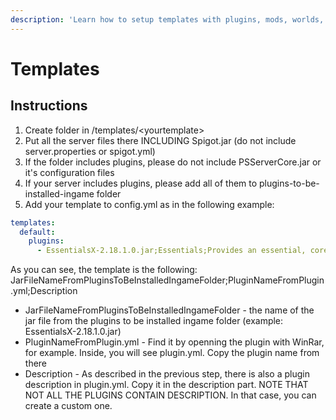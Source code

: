 ```yaml
---
description: 'Learn how to setup templates with plugins, mods, worlds, pre-configurations'
---
```


# Templates

## Instructions

1. Create folder in /templates/&lt;yourtemplate&gt;
2. Put all the server files there INCLUDING Spigot.jar \(do not include server.properties or spigot.yml\)
3. If the folder includes plugins, please do not include PSServerCore.jar or it's configuration files
4. If your server includes plugins, please add all of them to plugins-to-be-installed-ingame folder
5. Add your template to config.yml as in the following example:

```yaml
templates:
  default:
    plugins:
      - EssentialsX-2.18.1.0.jar;Essentials;Provides an essential, core set of commands for Bukkit.
```

As you can see, the template is the following:   
JarFileNameFromPluginsToBeInstalledIngameFolder;PluginNameFromPlugin.yml;Description

* JarFileNameFromPluginsToBeInstalledIngameFolder - the name of the jar file from the plugins to be installed ingame folder \(example: EssentialsX-2.18.1.0.jar\)
* PluginNameFromPlugin.yml - Find it by openning the plugin with WinRar, for example. Inside, you will see plugin.yml. Copy the plugin name from there
* Description - As described in the previous step, there is also a plugin description in plugin.yml. Copy it in the description part. NOTE THAT NOT ALL THE PLUGINS CONTAIN DESCRIPTION. In that case, you can create a custom one.

